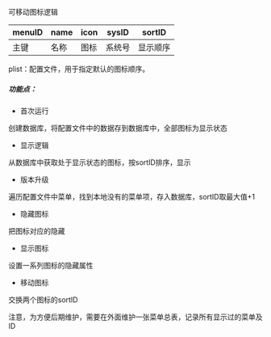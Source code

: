 可移动图标逻辑

menuID | name | icon | sysID | sortID 
-------|------|------|-------|--------
主键 | 名称 | 图标 | 系统号 | 显示顺序

plist：配置文件，用于指定默认的图标顺序。

##### 功能点：

* 首次运行

创建数据库，将配置文件中的数据存到数据库中，全部图标为显示状态

* 显示逻辑

从数据库中获取处于显示状态的图标，按sortID排序，显示

* 版本升级

遍历配置文件中菜单，找到本地没有的菜单项，存入数据库，sortID取最大值+1

* 隐藏图标

把图标对应的隐藏

* 显示图标

设置一系列图标的隐藏属性

* 移动图标

交换两个图标的sortID

注意，为方便后期维护，需要在外面维护一张菜单总表，记录所有显示过的菜单及ID

